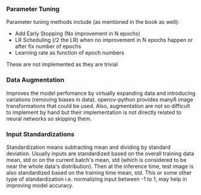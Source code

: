 ### Parameter Tuning

Parameter tuning methods include (as mentioned in the book as well):

- Add Early Stopping (No improvement in N epochs)
- LR Scheduling (/2 the LR) when no improvement in N epochs happen or after fix number of epochs
- Learning rate as function of epoch numbers

These are not implemented as they are trivial

### Data Augmentation

Improves the model perfomance by virtually expanding data and introducing variations (removing biases in data). opencv-python provides manyß image transformations that could be used. Also, augmentation are not so difficult to implement by hand but their implementation is not directly related to neural networks so skipping them.


### Input Standardizations

Standardization means subtracting mean and dividing by standard deviation. Usually inputs are standardized based on the overall training data mean, std or on the current batch's mean, std (which is considered to be near the whole data's distribution). Then at the inference time, test image is also standardized based on the training time mean, std. This or some other type of standardization i.e. normalizing input between -1 to 1, may help in improving model accuracy. 